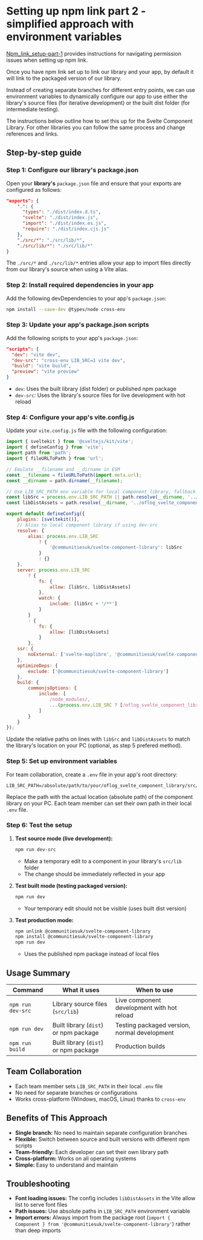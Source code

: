 # Setting up npm link part 2 - simplified approach with environment variables

[Npm_link_setup-part-1](./Npm_link_setup-part-1.md) provides instructions for navigating permission issues when setting up npm link.

Once you have npm link set up to link our library and your app, by default it will link to the packaged version of our library.

Instead of creating separate branches for different entry points, we can use environment variables to dynamically configure our app to use either the library's source files (for iterative development) or the built dist folder (for intermediate testing).

The instructions below outline how to set this up for the Svelte Component Library. For other libraries you can follow the same process and change references and links.

## Step-by-step guide

### Step 1: Configure our library's package.json

Open your **library's** `package.json` file and ensure that your exports are configured as follows:

```json
"exports": {
    ".": {
      "types": "./dist/index.d.ts",
      "svelte": "./dist/index.js",
      "import": "./dist/index.es.js",
      "require": "./dist/index.cjs.js"
    },
    "./src/*": "./src/lib/*",
    "./src/lib/*": "./src/lib/*"
}
```

The `./src/*` and `./src/lib/*` entries allow your app to import files directly from our library's source when using a Vite alias.

### Step 2: Install required dependencies in your app

Add the following devDependencies to your app's `package.json`:

```bash
npm install --save-dev @types/node cross-env
```

### Step 3: Update your app's package.json scripts

Add the following scripts to your app's `package.json`:

```json
"scripts": {
  "dev": "vite dev",
  "dev-src": "cross-env LIB_SRC=1 vite dev",
  "build": "vite build",
  "preview": "vite preview"
}
```

- `dev`: Uses the built library (dist folder) or published npm package
- `dev-src`: Uses the library's source files for live development with hot reload

### Step 4: Configure your app's vite.config.js

Update your `vite.config.js` file with the following configuration:

```js
import { sveltekit } from '@sveltejs/kit/vite';
import { defineConfig } from 'vite';
import path from 'path';
import { fileURLToPath } from 'url';

// Emulate __filename and __dirname in ESM
const __filename = fileURLToPath(import.meta.url);
const __dirname = path.dirname(__filename);

// Use LIB_SRC_PATH env variable for local component library, fallback to default relative path
const libSrc = process.env.LIB_SRC_PATH || path.resolve(__dirname, '../oflog_svelte_component_library/src/lib');
const libDistAssets = path.resolve(__dirname, '../oflog_svelte_component_library/dist/assets');

export default defineConfig({
	plugins: [sveltekit()],
	// Alias to local component library if using dev-src
	resolve: {
		alias: process.env.LIB_SRC
			? {
				'@communitiesuk/svelte-component-library': libSrc
			}
			: {}
	},
	server: process.env.LIB_SRC
		? {
			fs: {
				allow: [libSrc, libDistAssets]
			},
			watch: {
				include: [libSrc + '/**']
			}
		}
		: {
			fs: {
				allow: [libDistAssets]
			}
		},
	ssr: {
		noExternal: ['svelte-maplibre', '@communitiesuk/svelte-component-library']
	},
	optimizeDeps: {
		exclude: ['@communitiesuk/svelte-component-library']
	},
	build: {
		commonjsOptions: {
			include: [
				/node_modules/,
				...(process.env.LIB_SRC ? [/oflog_svelte_component_library/] : [])
			]
		}
	}
});
```

Update the relative paths on lines with `libSrc` and `libDistAssets` to match the library's location on your PC (optional, as step 5 prefered method).

### Step 5: Set up environment variables

For team collaboration, create a `.env` file in your app's root directory:

```env
LIB_SRC_PATH=/absolute/path/to/your/oflog_svelte_component_library/src/lib
```

Replace the path with the actual location (absolute path) of the component library on your PC. Each team member can set their own path in their local `.env` file.

### Step 6: Test the setup

1. **Test source mode (live development):**
   ```bash
   npm run dev-src
   ```
   - Make a temporary edit to a component in your library's `src/lib` folder
   - The change should be immediately reflected in your app

2. **Test built mode (testing packaged version):**
   ```bash
   npm run dev
   ```
   - Your temporary edit should not be visible (uses built dist version)

3. **Test production mode:**
   ```bash
   npm unlink @communitiesuk/svelte-component-library
   npm install @communitiesuk/svelte-component-library
   npm run dev
   ```
   - Uses the published npm package instead of local files

## Usage Summary

| Command | What it uses | When to use |
|---------|-------------|-------------|
| `npm run dev-src` | Library source files (`src/lib`) | Live component development with hot reload |
| `npm run dev` | Built library (`dist`) or npm package | Testing packaged version, normal development |
| `npm run build` | Built library (`dist`) or npm package | Production builds |

## Team Collaboration

- Each team member sets `LIB_SRC_PATH` in their local `.env` file
- No need for separate branches or configurations
- Works cross-platform (Windows, macOS, Linux) thanks to `cross-env`

## Benefits of This Approach

- **Single branch:** No need to maintain separate configuration branches
- **Flexible:** Switch between source and built versions with different npm scripts
- **Team-friendly:** Each developer can set their own library path
- **Cross-platform:** Works on all operating systems
- **Simple:** Easy to understand and maintain

## Troubleshooting

- **Font loading issues:** The config includes `libDistAssets` in the Vite allow list to serve font files
- **Path issues:** Use absolute paths in `LIB_SRC_PATH` environment variable
- **Import errors:** Always import from the package root (`import { Component } from '@communitiesuk/svelte-component-library'`) rather than deep imports